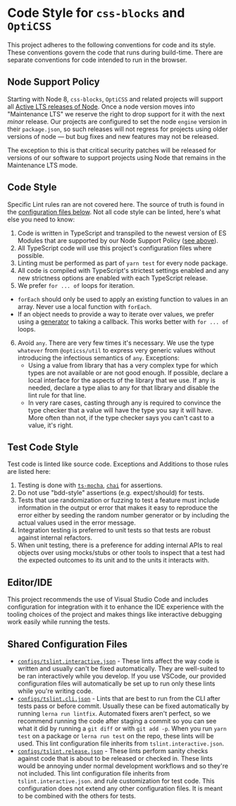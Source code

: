 Code Style for `css-blocks` and `OptiCSS`
=========================================

This project adheres to the following conventions for code and its style.
These conventions govern the code that runs during build-time. There are
separate conventions for code intended to run in the browser.

Node Support Policy
-------------------

Starting with Node 8, `css-blocks`, `OptiCSS` and related projects will
support all [Active LTS releases of Node][node-releases]. Once a node version
moves into "Maintenance LTS" we reserve the right to drop support for it with
the next
*minor* release. Our projects are configured to set the node `engine` version
in their `package.json`, so such releases will not regress for projects using
older versions of node &mdash; but bug fixes and new features may not be
released.

The exception to this is that critical security patches will be released for
versions of our software to support projects using Node that remains in the
Maintenance LTS mode.

Code Style
----------

Specific Lint rules ran are not covered here. The source of truth is
found in the [configuration files below](#shared-configuration-files).
Not all code style can be linted, here's what else you need to know:

1. Code is written in TypeScript and transpiled to the newest version of ES
   Modules that are supported by our Node Support Policy ([see above](#node-support-policy)).
2. All TypeScript code will use this project's configuration
   files where possible.
3. Linting must be performed as part of `yarn test` for every node package.
4. All code is compiled with TypeScript's strictest settings enabled and
   any new strictness options are enabled with each TypeScript release.
5. We prefer `for ... of` loops for iteration.
  * `forEach` should only be used to apply an existing function to values
    in an array. Never use a local function with `forEach`.
  * If an object needs to provide a way to iterate over values,
    we prefer using a [generator][generators] to taking a callback. This
    works better with `for ... of` loops.
6. Avoid `any`. There are very few times it's necessary. We use
   the type `whatever` from `@opticss/util` to express very generic
   values without introducing the infectious semantics of `any`.
   Exceptions:
     * Using a value from library that has a very complex type for which
       types are not available or are not good enough. If possible, declare
       a local interface for the aspects of the library that we use. If any
       is needed, declare a type alias to any for that library and disable the
       lint rule for that line.
     * In very rare cases, casting through any is required to convince
       the type checker that a value will have the type you say it will have.
       More often than not, if the type checker says you can't cast to a value,
       it's right.

Test Code Style
---------------

Test code is linted like source code. Exceptions and Additions to those rules
are listed here:

1. Testing is done with [`ts-mocha`][ts-mocha], [`chai`][chai] for assertions.
2. Do not use "bdd-style" assertions (e.g. expect/should) for tests.
3. Tests that use randomization or fuzzing to test a feature must
   include information in the output or error that makes it easy to reproduce
   the error either by seeding the random number generator or by including
   the actual values used in the error message.
4. Integration testing is preferred to unit tests so that tests are robust
   against internal refactors.
5. When unit testing, there is a preference for adding internal APIs to real
   objects over using mocks/stubs or other tools to inspect that a test had the
   expected outcomes to its unit and to the units it interacts with.

Editor/IDE
----------

This project recommends the use of Visual Studio Code and includes
configuration for integration with it to enhance the IDE experience
with the tooling choices of the project and makes things like
interactive debugging work easily while running the tests.

Shared Configuration Files
--------------------------

* [`configs/tslint.interactive.json`][interactive-lint-config] - These
  lints affect the way code is written and usually can't be fixed
  automatically. They are well-suited to be ran interactively while you
  develop. If you use VSCode, our provided configuration files will
  automatically be set up to run only these lints while you're writing code.
* [`configs/tslint.cli.json`][cli-lint-config] - Lints that are best to run
  from the CLI after tests pass or before commit. Usually these can be fixed
  automatically by running `lerna run lintfix`. Automated fixers aren't
  perfect, so we recommend running the code after staging a commit so you can
  see what it did by running a `git diff` or with `git add -p`. When you run
  `yarn test` on a package or `lerna run test` on the repo, these lints will
  be used. This lint configuration file inherits from `tslint.interactive.json`.
* [`configs/tslint.release.json`][release-lint-config] - These lints perform
  sanity checks against code that is about to be released or checked in.
  These lints would be annoying under normal development workflows and so
  they're not included. This lint configuration file inherits from `tslint.interactive.json`.
  and rule customization for test code. This configuration does not extend
  any other configuration files. It is meant to be combined with the others
  for tests.

[node-releases]: https://github.com/nodejs/Release
[type-guards]: https://www.typescriptlang.org/docs/handbook/advanced-types.html#type-guards-and-differentiating-types
[ts-mocha]: https://www.npmjs.com/package/ts-mocha
[chai]: http://chaijs.com/api/assert/
[generators]: https://developer.mozilla.org/en-US/docs/Web/JavaScript/Guide/Iterators_and_Generators
[interactive-lint-config]: https://github.com/linkedin/opticss/tree/master/packages/code-style/configs/tslint.interactive.json
[cli-lint-config]: https://github.com/linkedin/opticss/tree/master/packages/code-style/configs/tslint.cli.json
[release-lint-config]: https://github.com/linkedin/opticss/tree/master/packages/code-style/configs/tslint.release.json